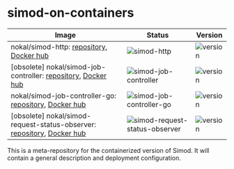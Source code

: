 # simod-on-containers

| Image                                                                                                                                                                                                                       | Status                                                                                                                                                | Version                                                                                                   |
|-----------------------------------------------------------------------------------------------------------------------------------------------------------------------------------------------------------------------------|-------------------------------------------------------------------------------------------------------------------------------------------------------|-----------------------------------------------------------------------------------------------------------|
| nokal/simod-http: [repository](https://github.com/AutomatedProcessImprovement/simod-http), [Docker hub](https://hub.docker.com/r/nokal/simod-http/tags)                                                                     | ![simod-http](https://github.com/AutomatedProcessImprovement/simod-http/actions/workflows/simod-http-build.yaml/badge.svg)                            | ![version](https://img.shields.io/github/v/tag/AutomatedProcessImprovement/simod-http)                    |
| [obsolete] nokal/simod-job-controller: [repository](https://github.com/AutomatedProcessImprovement/simod-job-controller), [Docker hub](https://hub.docker.com/r/nokal/simod-job-controller/tags)                            | ![simod-job-controller](https://github.com/AutomatedProcessImprovement/simod-job-controller/actions/workflows/build.yaml/badge.svg)                   | ![version](https://img.shields.io/github/v/tag/AutomatedProcessImprovement/simod-job-controller)          |
| nokal/simod-job-controller-go: [repository](https://github.com/AutomatedProcessImprovement/simod-job-controller-go), [Docker hub](https://hub.docker.com/r/nokal/simod-job-controller-go/tags)                              | ![simod-job-controller-go](https://github.com/AutomatedProcessImprovement/simod-job-controller-go/actions/workflows/build.yaml/badge.svg)             | ![version](https://img.shields.io/github/v/tag/AutomatedProcessImprovement/simod-job-controller-go)       |
| [obsolete] nokal/simod-request-status-observer: [repository](https://github.com/AutomatedProcessImprovement/simod-request-status-observer), [Docker hub](https://hub.docker.com/r/nokal/simod-request-status-observer/tags) | ![simod-request-status-observer](https://github.com/AutomatedProcessImprovement/simod-request-status-observer/actions/workflows/build.yaml/badge.svg) | ![version](https://img.shields.io/github/v/tag/AutomatedProcessImprovement/simod-request-status-observer) |


This is a meta-repository for the containerized version of Simod. It will contain a general description and deployment configuration.